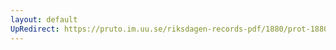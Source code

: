 ```yaml
---
layout: default
UpRedirect: https://pruto.im.uu.se/riksdagen-records-pdf/1880/prot-1880--fk--026/prot-1880--fk--026_024.pdf
---
```

